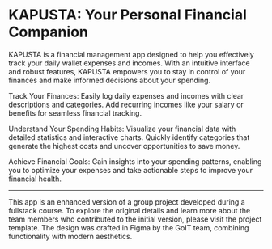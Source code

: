 # KAPUSTA: Your Personal Financial Companion

KAPUSTA is a financial management app designed to help you effectively track your daily wallet expenses and incomes. With an intuitive interface and robust features, KAPUSTA empowers you to stay in control of your finances and make informed decisions about your spending.

Track Your Finances:
Easily log daily expenses and incomes with clear descriptions and categories. Add recurring incomes like your salary or benefits for seamless financial tracking.

Understand Your Spending Habits:
Visualize your financial data with detailed statistics and interactive charts. Quickly identify categories that generate the highest costs and uncover opportunities to save money.

Achieve Financial Goals:
Gain insights into your spending patterns, enabling you to optimize your expenses and take actionable steps to improve your financial health.

---

This app is an enhanced version of a group project developed during a fullstack course. To explore the original details and learn more about the team members who contributed to the initial version, please visit the project template. The design was crafted in Figma by the GoIT team, combining functionality with modern aesthetics.
